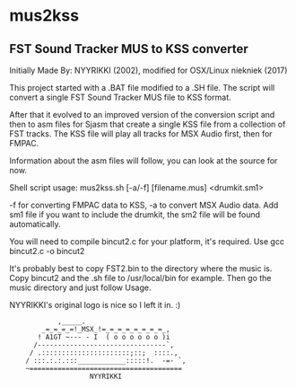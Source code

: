 # mus2kss

FST Sound Tracker MUS to KSS converter 
----------------------------------------------------------------------
Initially Made By: NYYRIKKI (2002), modified for OSX/Linux niekniek (2017)

This project started with a .BAT file modified to a .SH file. The script will convert a single FST Sound Tracker MUS file to KSS format.

After that it evolved to an improved version of the conversion script and then to asm files for Sjasm that create a single KSS file from a collection of FST tracks. The KSS file will play all tracks for MSX Audio first, then for FMPAC.

Information about the asm files will follow, you can look at the source for now.

Shell script usage:
mus2kss.sh [-a/-f] [filename.mus] <drumkit.sm1>

-f for converting FMPAC data to KSS, -a to convert MSX Audio data. Add sm1 file if you want to include the drumkit, the sm2 file will be found automatically.

You will need to compile bincut2.c for your platform, it's required.
Use gcc bincut2.c -o bincut2

It's probably best to copy FST2.bin to the directory where the music is.
Copy bincut2 and the .sh file to /usr/local/bin for example.
Then go the music directory and just follow Usage.

NYYRIKKI's original logo is nice so I left it in. :)

			    ,_____.
		    _=_=_=_=!_MSX_!=_=_=_=_=_=_=_=_,
		   ! A1GT ~--- - I  ( o o o o o o )i
		  /--------------------------------`,
		 / .::::::::::::::::::::::;::;	::::.,
		/ :::.:.:.:::____________:::::!.  -=- `,
		~======================================
		                NYYRIKKI

